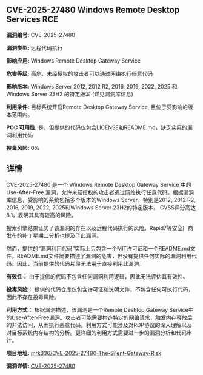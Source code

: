 ## CVE-2025-27480 Windows Remote Desktop Services RCE

**漏洞编号:** CVE-2025-27480

**漏洞类型:** 远程代码执行

**影响应用:** Windows Remote Desktop Gateway Service

**危害等级:** 高危，未经授权的攻击者可以通过网络执行任意代码

**影响版本:** Windows Server 2012, 2012 R2, 2016, 2019, 2022, 2025 和 Windows Server 23H2 的特定版本 (详见漏洞库信息)

**利用条件:** 目标系统开启Remote Desktop Gateway Service, 且位于受影响的版本范围内。

**POC 可用性:** 是，但提供的代码仅包含LICENSE和README.md，缺乏实际的漏洞利用代码

**投毒风险:** 0%

## 详情

CVE-2025-27480 是一个 Windows Remote Desktop Gateway Service 中的 Use-After-Free 漏洞，允许未经授权的攻击者通过网络执行任意代码。根据漏洞库信息，受影响的系统包括多个版本的Windows Server，特别是2012, 2012 R2, 2016, 2019, 2022, 2025和Windows Server 23H2的特定版本。 CVSS评分高达8.1，表明其具有较高的风险。

搜索引擎结果证实了该漏洞的存在以及远程代码执行的风险。Rapid7等安全厂商发布的补丁星期二分析也提及了此漏洞。

然而，提供的“漏洞利用代码”实际上只包含一个MIT许可证和一个README.md文件。README.md文件简要描述了漏洞的危害，但没有提供任何实际的漏洞利用代码。因此，当前提供的代码片段无法用于直接利用此漏洞。

**有效性：** 由于提供的代码不包含任何漏洞利用逻辑，因此无法评估其有效性。

**投毒风险：** 提供的代码仓库仅包含许可证和说明文件，不包含任何可执行代码，因此不存在投毒风险。

**利用方式：** 根据漏洞描述，该漏洞是一个Remote Desktop Gateway Service中的Use-After-Free漏洞。攻击者可能需要构造特定的网络请求，触发内存释放后的非法访问，从而执行恶意代码。利用方式可能涉及对RDP协议的深入理解以及对目标系统内存结构的分析。更详细的利用方式需要进一步的漏洞分析和代码审计。

**项目地址:** [mrk336/CVE-2025-27480-The-Silent-Gateway-Risk](https://github.com/mrk336/CVE-2025-27480-The-Silent-Gateway-Risk)

**漏洞详情:** [CVE-2025-27480](https://nvd.nist.gov/vuln/detail/CVE-2025-27480)